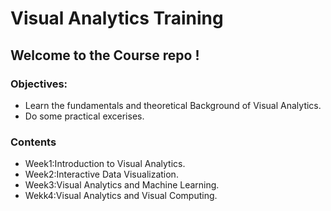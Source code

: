 # Visual Analytics Training

## Welcome to the Course repo !

### Objectives:
* Learn the fundamentals and theoretical Background of Visual Analytics.
* Do some practical excerises.


### Contents
* Week1:Introduction to Visual Analytics.
* Week2:Interactive Data Visualization.
* Week3:Visual Analytics and Machine Learning.
* Wekk4:Visual Analytics and Visual Computing.


